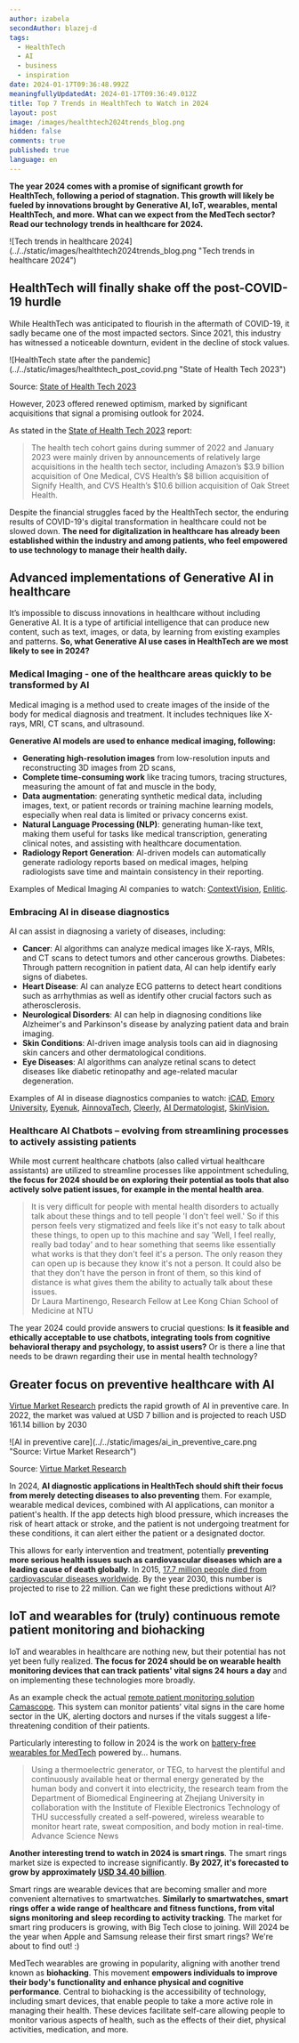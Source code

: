 ```yaml
---
author: izabela
secondAuthor: blazej-d
tags:
  - HealthTech
  - AI
  - business
  - inspiration
date: 2024-01-17T09:36:48.992Z
meaningfullyUpdatedAt: 2024-01-17T09:36:49.012Z
title: Top 7 Trends in HealthTech to Watch in 2024
layout: post
image: /images/healthtech2024trends_blog.png
hidden: false
comments: true
published: true
language: en
---
```

**The year 2024 comes with a promise of significant growth for HealthTech, following a period of stagnation. This growth will likely be fueled by innovations brought by Generative AI, IoT, wearables, mental HealthTech, and more. What can we expect from the MedTech sector? Read our technology trends in healthcare for 2024.**

<div className="image">![Tech trends in healthcare 2024](../../static/images/healthtech2024trends_blog.png "Tech trends in healthcare 2024")</div>

## HealthTech will finally shake off the post-COVID-19 hurdle

While HealthTech was anticipated to flourish in the aftermath of COVID-19, it sadly became one of the most impacted sectors. Since 2021, this industry has witnessed a noticeable downturn, evident in the decline of stock values. 

<div className="image">![HealthTech state after the pandemic](../../static/images/healthtech_post_covid.png "State of Health Tech 2023")</div>

Source: [State of Health Tech 2023](https://www.bvp.com/atlas/state-of-health-tech-2023)

However, 2023 offered renewed optimism, marked by significant acquisitions that signal a promising outlook for 2024.

As stated in the [State of Health Tech 2023](https://www.bvp.com/atlas/state-of-health-tech-2023) report:

<blockquote><div>The health tech cohort gains during summer of 2022 and January 2023 were mainly driven by announcements of relatively large acquisitions in the health tech sector, including Amazon’s $3.9 billion acquisition of One Medical, CVS Health’s $8 billion acquisition of Signify Health, and CVS Health’s $10.6 billion acquisition of Oak Street Health.</div></blockquote>

Despite the financial struggles faced by the HealthTech sector, the enduring results of COVID-19's digital transformation in healthcare could not be slowed down. **The need for digitalization in healthcare has already been established within the industry and among patients, who feel empowered to use technology to manage their health daily.**

## Advanced implementations of Generative AI in healthcare

It’s impossible to discuss innovations in healthcare without including Generative AI. It is a type of artificial intelligence that can produce new content, such as text, images, or data, by learning from existing examples and patterns. **So, what Generative Al use cases in HealthTech are we most likely to see in 2024?**

### Medical Imaging - one of the healthcare areas quickly to be transformed by AI

Medical imaging is a method used to create images of the inside of the body for medical diagnosis and treatment. It includes techniques like X-rays, MRI, CT scans, and ultrasound.

<YouTubeEmbed url='https://www.youtube.com/watch?v=dCDuMyzWS8Q' />

**Generative AI models are used to enhance medical imaging, following:**

* **Generating high-resolution images** from low-resolution inputs and reconstructing 3D images from 2D scans,
* **Complete time-consuming work** like tracing tumors, tracing structures,
  measuring the amount of fat and muscle in the body,
* **Data augmentation**: generating synthetic medical data, including images, text, or patient records or training machine learning models, especially when real data is limited or privacy concerns exist.
* **Natural Language Processing (NLP)**: generating human-like text, making them useful for tasks like medical transcription, generating clinical notes, and assisting with healthcare documentation.
* **Radiology Report Generation**: AI-driven models can automatically generate radiology reports based on medical images, helping radiologists save time and maintain consistency in their reporting.

Examples of Medical Imaging AI companies to watch: [ContextVision](https://www.contextvision.com/), [Enlitic](https://enlitic.com/).

### Embracing AI in disease diagnostics

<YouTubeEmbed url='https://www.youtube.com/watch?v=3EV6ryG2j7E' />

AI can assist in diagnosing a variety of diseases, including:

* **Cancer**: AI algorithms can analyze medical images like X-rays, MRIs, and CT scans to detect tumors and other cancerous growths.
  Diabetes: Through pattern recognition in patient data, AI can help identify early signs of diabetes.
* **Heart Disease**: AI can analyze ECG patterns to detect heart conditions such as arrhythmias as well as identify other crucial factors such as atherosclerosis.
* **Neurological Disorders**: AI can help in diagnosing conditions like Alzheimer's and Parkinson's disease by analyzing patient data and brain imaging.
* **Skin Conditions**: AI-driven image analysis tools can aid in diagnosing skin cancers and other dermatological conditions.
* **Eye Diseases**: AI algorithms can analyze retinal scans to detect diseases like diabetic retinopathy and age-related macular degeneration.

Examples of AI in disease diagnostics companies to watch: [iCAD](https://www.icadmed.com/), [Emory University](https://medicalxpress.com/news/2023-08-ai-enables-earlier-diabetes-chest.html), [Eyenuk](https://www.eyenuk.com/en/), [AinnovaTech](https://www.ainnovatech.com/), [Cleerly](https://cleerlyhealth.com/), [AI Dermatologist](https://ai-derm.com/), [SkinVision.](https://www.skinvision.com/pl/)

### Healthcare AI Chatbots – evolving from streamlining processes to actively assisting patients

While most current healthcare chatbots (also called virtual healthcare assistants) are utilized to streamline processes like appointment scheduling, **the focus for 2024 should be on exploring their potential as tools that also actively solve patient issues, for example in the mental health area**. 

<blockquote><div>It is very difficult for people with mental health disorders to actually talk about these things and to tell people 'I don't feel well.' So if this person feels very stigmatized and feels like it's not easy to talk about these things, to open up to this machine and say 'Well, I feel really, really bad today' and to hear something that seems like essentially what works is that they don't feel it's a person. The only reason they can open up is because they know it's not a person. It could also be that they don't have the person in front of them, so this kind of distance is what gives them the ability to actually talk about these issues.</div><footer>Dr Laura Martinengo, Research Fellow at Lee Kong Chian School of Medicine at NTU</footer></blockquote>

<YouTubeEmbed url='https://www.youtube.com/watch?v=lLhTdV47Y8E' />

The year 2024 could provide answers to crucial questions: **Is it feasible and ethically acceptable to use chatbots, integrating tools from cognitive behavioral therapy and psychology, to assist users?** Or is there a line that needs to be drawn regarding their use in mental health technology?

## Greater focus on preventive healthcare with AI

[Virtue Market Research](https://virtuemarketresearch.com/report/aI-preventive-care-market) predicts the rapid growth of AI in preventive care. In 2022, the market was valued at USD 7 billion and is projected to reach USD 161.14 billion by 2030

<div className="image">![AI in preventive care](../../static/images/ai_in_preventive_care.png "Source: Virtue Market Research")</div>

Source: [Virtue Market Research](https://virtuemarketresearch.com/report/aI-preventive-care-market)

In 2024, **AI diagnostic applications in HealthTech should shift their focus from merely detecting diseases to also preventing** them. For example, wearable medical devices, combined with AI applications, can monitor a patient's health. If the app detects high blood pressure, which increases the risk of heart attack or stroke, and the patient is not undergoing treatment for these conditions, it can alert either the patient or a designated doctor. 

This allows for early intervention and treatment, potentially **preventing more serious health issues such as cardiovascular diseases which are a leading cause of death globally**. In 2015, [17.7 million people died from cardiovascular diseases worldwide](https://www.bayer.com/en/pharma/economic-and-societal-impact-cardiovascular-disease). By the year 2030, this number is projected to rise to 22 million. Can we fight these predictions without AI? 

## IoT and wearables for (truly) continuous remote patient monitoring and biohacking

IoT and wearables in healthcare are nothing new, but their potential has not yet been fully realized. **The focus for 2024 should be on wearable health monitoring devices that can track patients' vital signs 24 hours a day** and on implementing these technologies more broadly.

As an example check the actual [remote patient monitoring solution Camascope](/projects/remote-patient-monitoring/). This system can monitor patients' vital signs in the care home sector in the UK, alerting doctors and nurses if the vitals suggest a life-threatening condition of their patients.

Particularly interesting to follow in 2024 is the work on [battery-free wearables for MedTech](https://www.advancedsciencenews.com/powering-wearable-health-monitoring-devices-without-batteries/) powered by… humans.

<blockquote><div>Using a thermoelectric generator, or TEG, to harvest the plentiful and continuously available heat or thermal energy generated by the human body and convert it into electricity, the research team from the Department of Biomedical Engineering at Zhejiang University in collaboration with the Institute of Flexible Electronics Technology of THU successfully created a self-powered, wireless wearable to monitor heart rate, sweat composition, and body motion in real-time.</div><footer>Advance Science News</footer></blockquote>

**Another interesting trend to watch in 2024 is smart rings**. The smart rings market size is expected to increase significantly. **By 2027, it's forecasted to grow by approximately [USD 34.40 billion](https://www.technavio.com/report/smart-rings-market-industry-analysis)**.

<YouTubeEmbed url='https://www.youtube.com/watch?v=rIJjBcsJB6U' />

Smart rings are wearable devices that are becoming smaller and more convenient alternatives to smartwatches. **Similarly to smartwatches, smart rings offer a wide range of healthcare and fitness functions, from vital signs monitoring and sleep recording to activity tracking**. The market for smart ring producers is growing, with Big Tech close to joining. Will 2024 be the year when Apple and Samsung release their first smart rings? We're about to find out! :)

MedTech wearables are growing in popularity, aligning with another trend known as **biohacking**. This movement **empowers individuals to improve their body's functionality and enhance physical and cognitive performance**. Central to biohacking is the accessibility of technology, including smart devices, that enable people to take a more active role in managing their health. These devices facilitate self-care allowing people to monitor various aspects of health, such as the effects of their diet, physical activities, medication, and more.